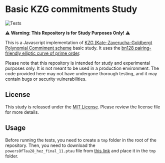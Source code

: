 # Basic KZG commitments Study
![Tests](https://github.com/xavi-pinsach/kzg-basic-study/actions/workflows/tests.yml/badge.svg)

⚠️ **Warning: This Repository is for Study Purposes Only!** ⚠️

This is a Javascript implementation of [KZG (Kate-Zaverucha-Goldberg) Polynomial Commiment scheme](https://cacr.uwaterloo.ca/techreports/2010/cacr2010-10.pdf) basic study. It uses the [bn128 pairing-friendly elliptic curve of prime order](https://cryptojedi.org/papers/pfcpo.pdf).

Please note that this repository is intended for study and experimental purposes only. It is not meant to be used in a production environment. The code provided here may not have undergone thorough testing, and it may contain bugs or security vulnerabilities.

## License

This study is released under the [MIT License](LICENSE). Please review the license file for more details.

## Usage

Before running the tests, you need to create a `tmp` folder in the root of the repository. Then, you need to download the `powersOfTau28_hez_final_11.ptau` file from [this link](https://github.com/iden3/snarkjs#7-prepare-phase-2) and place it in the `tmp` folder.
